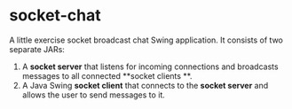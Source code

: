 # socket-chat

A little exercise socket broadcast chat Swing application. It consists of two separate JARs:

1. A **socket server** that listens for incoming connections and broadcasts messages to all connected **socket clients
   **.
2. A Java Swing **socket client** that connects to the **socket server** and allows the user to send messages to it.
